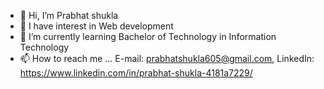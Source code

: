 - 👋 Hi, I’m Prabhat shukla
- 👀 I have interest in Web development
- 🌱 I’m currently learning Bachelor of Technology in Information Technology
- 📫 How to reach me ... E-mail: prabhatshukla605@gmail.com, LinkedIn: https://www.linkedin.com/in/prabhat-shukla-4181a7229/


<!---
prabhatshukla605/prabhatshukla605 is a ✨ special ✨ repository because its `README.md` (this file) appears on your GitHub profile.
You can click the Preview link to take a look at your changes.
--->
